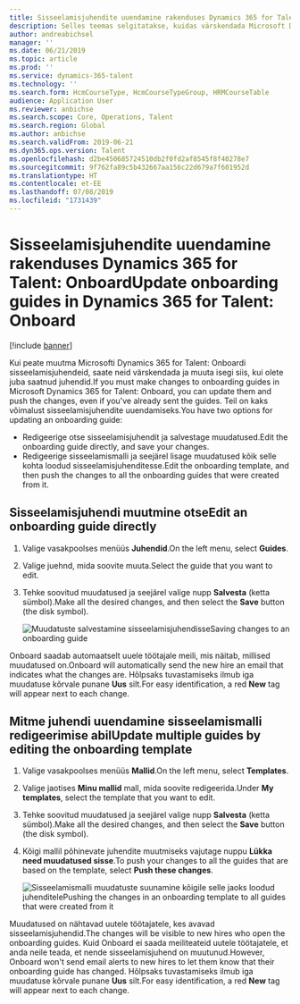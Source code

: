 ```yaml
---
title: Sisseelamisjuhendite uuendamine rakenduses Dynamics 365 for Talent - Onboard
description: Selles teemas selgitatakse, kuidas värskendada Microsoft Dynamics 365 for Talent - Onboard sisseelamisjuhendeid ja kuidas muuta olemasolevaid juhendeid.
author: andreabichsel
manager: ''
ms.date: 06/21/2019
ms.topic: article
ms.prod: ''
ms.service: dynamics-365-talent
ms.technology: ''
ms.search.form: HcmCourseType, HcmCourseTypeGroup, HRMCourseTable
audience: Application User
ms.reviewer: anbichse
ms.search.scope: Core, Operations, Talent
ms.search.region: Global
ms.author: anbichse
ms.search.validFrom: 2019-06-21
ms.dyn365.ops.version: Talent
ms.openlocfilehash: d2be450685724510db2f0fd2af8545f8f40278e7
ms.sourcegitcommit: 9f762fa89c5b432667aa156c22d679a7f601952d
ms.translationtype: HT
ms.contentlocale: et-EE
ms.lasthandoff: 07/08/2019
ms.locfileid: "1731439"
---
```

# <a name="update-onboarding-guides-in-dynamics-365-for-talent-onboard"></a><span data-ttu-id="254f7-103">Sisseelamisjuhendite uuendamine rakenduses Dynamics 365 for Talent: Onboard</span><span class="sxs-lookup"><span data-stu-id="254f7-103">Update onboarding guides in Dynamics 365 for Talent: Onboard</span></span>

[!include [banner](includes/banner.md)]

<span data-ttu-id="254f7-104">Kui peate muutma Microsofti Dynamics 365 for Talent: Onboardi sisseelamisjuhendeid, saate neid värskendada ja muuta isegi siis, kui olete juba saatnud juhendid.</span><span class="sxs-lookup"><span data-stu-id="254f7-104">If you must make changes to onboarding guides in Microsoft Dynamics 365 for Talent: Onboard, you can update them and push the changes, even if you've already sent the guides.</span></span> <span data-ttu-id="254f7-105">Teil on kaks võimalust sisseelamisjuhendite uuendamiseks.</span><span class="sxs-lookup"><span data-stu-id="254f7-105">You have two options for updating an onboarding guide:</span></span>

- <span data-ttu-id="254f7-106">Redigeerige otse sisseelamisjuhendit ja salvestage muudatused.</span><span class="sxs-lookup"><span data-stu-id="254f7-106">Edit the onboarding guide directly, and save your changes.</span></span>
- <span data-ttu-id="254f7-107">Redigeerige sisseelamismalli ja seejärel lisage muudatused kõik selle kohta loodud sisseelamisjuhenditesse.</span><span class="sxs-lookup"><span data-stu-id="254f7-107">Edit the onboarding template, and then push the changes to all the onboarding guides that were created from it.</span></span>

## <a name="edit-an-onboarding-guide-directly"></a><span data-ttu-id="254f7-108">Sisseelamisjuhendi muutmine otse</span><span class="sxs-lookup"><span data-stu-id="254f7-108">Edit an onboarding guide directly</span></span>

1. <span data-ttu-id="254f7-109">Valige vasakpoolses menüüs **Juhendid**.</span><span class="sxs-lookup"><span data-stu-id="254f7-109">On the left menu, select **Guides**.</span></span>
2. <span data-ttu-id="254f7-110">Valige juehnd, mida soovite muuta.</span><span class="sxs-lookup"><span data-stu-id="254f7-110">Select the guide that you want to edit.</span></span>
3. <span data-ttu-id="254f7-111">Tehke soovitud muudatused ja seejärel valige nupp **Salvesta** (ketta sümbol).</span><span class="sxs-lookup"><span data-stu-id="254f7-111">Make all the desired changes, and then select the **Save** button (the disk symbol).</span></span>

    ![[<span data-ttu-id="254f7-112">Muudatuste salvestamine sisseelamisjuhendisse</span><span class="sxs-lookup"><span data-stu-id="254f7-112">Saving changes to an onboarding guide</span></span>](./media/onboard-save.png)](./media/onboard-save.png)

<span data-ttu-id="254f7-113">Onboard saadab automaatselt uuele töötajale meili, mis näitab, millised muudatused on.</span><span class="sxs-lookup"><span data-stu-id="254f7-113">Onboard will automatically send the new hire an email that indicates what the changes are.</span></span> <span data-ttu-id="254f7-114">Hõlpsaks tuvastamiseks ilmub iga muudatuse kõrvale punane **Uus** silt.</span><span class="sxs-lookup"><span data-stu-id="254f7-114">For easy identification, a red **New** tag will appear next to each change.</span></span>

## <a name="update-multiple-guides-by-editing-the-onboarding-template"></a><span data-ttu-id="254f7-115">Mitme juhendi uuendamine sisseelamismalli redigeerimise abil</span><span class="sxs-lookup"><span data-stu-id="254f7-115">Update multiple guides by editing the onboarding template</span></span>

1. <span data-ttu-id="254f7-116">Valige vasakpoolses menüüs **Mallid**.</span><span class="sxs-lookup"><span data-stu-id="254f7-116">On the left menu, select **Templates**.</span></span>
2. <span data-ttu-id="254f7-117">Valige jaotises **Minu mallid** mall, mida soovite redigeerida.</span><span class="sxs-lookup"><span data-stu-id="254f7-117">Under **My templates**, select the template that you want to edit.</span></span>
3. <span data-ttu-id="254f7-118">Tehke soovitud muudatused ja seejärel valige nupp **Salvesta** (ketta sümbol).</span><span class="sxs-lookup"><span data-stu-id="254f7-118">Make all the desired changes, and then select the **Save** button (the disk symbol).</span></span>
4. <span data-ttu-id="254f7-119">Kõigi mallil põhinevate juhendite muutmiseks vajutage nuppu **Lükka need muudatused sisse**.</span><span class="sxs-lookup"><span data-stu-id="254f7-119">To push your changes to all the guides that are based on the template, select **Push these changes**.</span></span>

    ![[<span data-ttu-id="254f7-120">Sisseelamismalli muudatuste suunamine kõigile selle jaoks loodud juhenditele</span><span class="sxs-lookup"><span data-stu-id="254f7-120">Pushing the changes in an onboarding template to all guides that were created from it</span></span>](./media/onboard-push-changes.png)](./media/onboard-push-changes.png)

<span data-ttu-id="254f7-121">Muudatused on nähtavad uutele töötajatele, kes avavad sisseelamisjuhendid.</span><span class="sxs-lookup"><span data-stu-id="254f7-121">The changes will be visible to new hires who open the onboarding guides.</span></span> <span data-ttu-id="254f7-122">Kuid Onboard ei saada meiliteateid uutele töötajatele, et anda neile teada, et nende sisseelamisjuhend on muutunud.</span><span class="sxs-lookup"><span data-stu-id="254f7-122">However, Onboard won't send email alerts to new hires to let them know that their onboarding guide has changed.</span></span> <span data-ttu-id="254f7-123">Hõlpsaks tuvastamiseks ilmub iga muudatuse kõrvale punane **Uus** silt.</span><span class="sxs-lookup"><span data-stu-id="254f7-123">For easy identification, a red **New** tag will appear next to each change.</span></span> 
